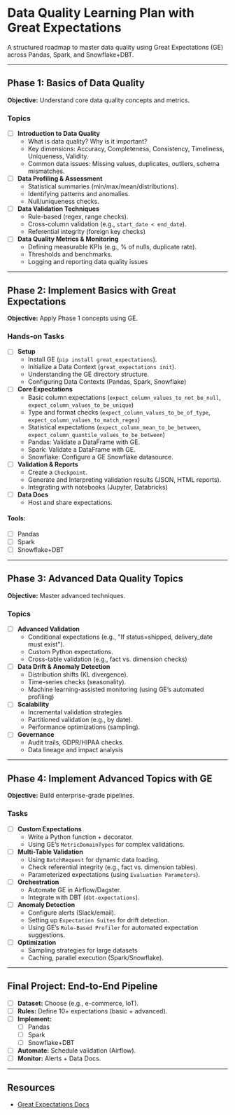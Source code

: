 # Data Quality Learning Plan with Great Expectations

A structured roadmap to master data quality using Great Expectations (GE) across Pandas, Spark, and Snowflake+DBT.

---

## Phase 1: Basics of Data Quality
**Objective:** Understand core data quality concepts and metrics.

### Topics
- [ ] **Introduction to Data Quality**
  - What is data quality? Why is it important?
  - Key dimensions: Accuracy, Completeness, Consistency, Timeliness, Uniqueness, Validity.
  - Common data issues: Missing values, duplicates, outliers, schema mismatches.
- [ ] **Data Profiling & Assessment**
  - Statistical summaries (min/max/mean/distributions).
  - Identifying patterns and anomalies.
  - Null/uniqueness checks.
- [ ] **Data Validation Techniques**
  - Rule-based (regex, range checks).
  - Cross-column validation (e.g., `start_date < end_date`).
  - Referential integrity (foreign key checks)
- [ ] **Data Quality Metrics & Monitoring**
  - Defining measurable KPIs (e.g., % of nulls, duplicate rate).
  - Thresholds and benchmarks.
  - Logging and reporting data quality issues

---

## Phase 2: Implement Basics with Great Expectations
**Objective:** Apply Phase 1 concepts using GE.

### Hands-on Tasks
- [ ] **Setup**
  - Install GE (`pip install great_expectations`).
  - Initialize a Data Context (`great_expectations init`).
  - Understanding the GE directory structure.
  - Configuring Data Contexts (Pandas, Spark, Snowflake)
- [ ] **Core Expectations**
  - Basic column expectations (`expect_column_values_to_not_be_null`, `expect_column_values_to_be_unique`)
  - Type and format checks (`expect_column_values_to_be_of_type`, `expect_column_values_to_match_regex`)
  - Statistical expectations (`expect_column_mean_to_be_between`, `expect_column_quantile_values_to_be_between`)
  - Pandas: Validate a DataFrame with GE.
  - Spark: Validate a DataFrame with GE.
  - Snowflake: Configure a GE Snowflake datasource.
- [ ] **Validation & Reports**
  - Create a `Checkpoint`.
  - Generate and Interpreting validation results (JSON, HTML reports).
  - Integrating with notebooks (Jupyter, Databricks)
- [ ] **Data Docs**
  - Host and share expectations.

#### Tools:
- [ ] Pandas  
- [ ] Spark  
- [ ] Snowflake+DBT  

---

## Phase 3: Advanced Data Quality Topics
**Objective:** Master advanced techniques.

### Topics
- [ ] **Advanced Validation**
  - Conditional expectations (e.g., "If status=shipped, delivery_date must exist").
  - Custom Python expectations.
  - Cross-table validation (e.g., fact vs. dimension checks)
- [ ] **Data Drift & Anomaly Detection**
  - Distribution shifts (KL divergence).
  - Time-series checks (seasonality).
  - Machine learning-assisted monitoring (using GE’s automated profiling)
- [ ] **Scalability**
  - Incremental validation strategies
  - Partitioned validation (e.g., by date).
  - Performance optimizations (sampling).
- [ ] **Governance**
  - Audit trails, GDPR/HIPAA checks.
  - Data lineage and impact analysis

---

## Phase 4: Implement Advanced Topics with GE
**Objective:** Build enterprise-grade pipelines.

### Tasks
- [ ] **Custom Expectations**
  - Write a Python function + decorator.
  - Using GE’s `MetricDomainTypes` for complex validations.
- [ ] **Multi-Table Validation**
  - Using `BatchRequest` for dynamic data loading.
  - Check referential integrity (e.g., fact vs. dimension tables).
  - Parameterized expectations (using `Evaluation Parameters`).
- [ ] **Orchestration**
  - Automate GE in Airflow/Dagster.
  - Integrate with DBT (`dbt-expectations`).
- [ ] **Anomaly Detection**
  - Configure alerts (Slack/email).
  - Setting up `Expectation Suites` for drift detection.
  - Using GE’s `Rule-Based Profiler` for automated expectation suggestions.
- [ ] **Optimization**
  - Sampling strategies for large datasets
  - Caching, parallel execution (Spark/Snowflake).

---

## Final Project: End-to-End Pipeline
- [ ] **Dataset:** Choose (e.g., e-commerce, IoT).
- [ ] **Rules:** Define 10+ expectations (basic + advanced).
- [ ] **Implement:**
  - [ ] Pandas  
  - [ ] Spark  
  - [ ] Snowflake+DBT  
- [ ] **Automate:** Schedule validation (Airflow).
- [ ] **Monitor:** Alerts + Data Docs.

---

## Resources
- [Great Expectations Docs](https://docs.greatexpectations.io)